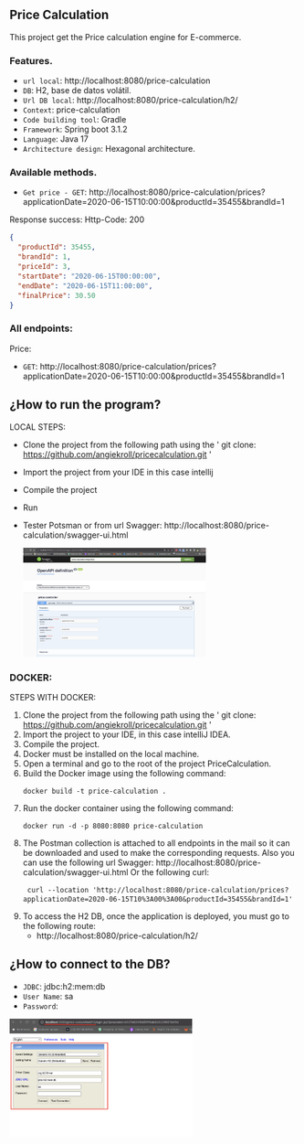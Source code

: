## Price Calculation

This project get the Price calculation engine for E-commerce.

### Features.

- `url local`: http://localhost:8080/price-calculation
- `DB`: H2, base de datos volátil.
- `Url DB local`: http://localhost:8080/price-calculation/h2/
- `Context`: price-calculation
- `Code building tool`: Gradle
- `Framework`: Spring boot 3.1.2
- `Language`: Java 17
- `Architecture design`: Hexagonal architecture.

### Available methods.

- `Get price - GET`: http://localhost:8080/price-calculation/prices?applicationDate=2020-06-15T10:00:00&productId=35455&brandId=1

Response success: Http-Code: 200

```json
{
  "productId": 35455,
  "brandId": 1,
  "priceId": 3,
  "startDate": "2020-06-15T00:00:00",
  "endDate": "2020-06-15T11:00:00",
  "finalPrice": 30.50
}
```

### All endpoints:

Price:

- `GET`: http://localhost:8080/price-calculation/prices?applicationDate=2020-06-15T10:00:00&productId=35455&brandId=1

## ¿How to run the program?

LOCAL STEPS:

- Clone the project from the following path using the ' git clone: https://github.com/angiekroll/pricecalculation.git '
- Import the project from your IDE in this case intellij
- Compile the project
- Run
- Tester Potsman or from url Swagger: http://localhost:8080/price-calculation/swagger-ui.html
 
  <img src="./src/main/resources/images/swagger.png" width="320">

### DOCKER:

STEPS WITH DOCKER:

1. Clone the project from the following path using the ' git clone: https://github.com/angiekroll/pricecalculation.git '
2. Import the project to your IDE, in this case intelliJ IDEA.
3. Compile the project.
4. Docker must be installed on the local machine.
5. Open a terminal and go to the root of the project PriceCalculation.
6. Build the Docker image using the following command:
    ```
    docker build -t price-calculation . 
    ```
7. Run the docker container using the following command:
   ```
   docker run -d -p 8080:8080 price-calculation
    ```
8. The Postman collection is attached to all endpoints in the mail so it can be downloaded and used
   to make the corresponding requests. Also you can use the following url Swagger: http://localhost:8080/price-calculation/swagger-ui.html Or the following curl:
   ```
    curl --location 'http://localhost:8080/price-calculation/prices?applicationDate=2020-06-15T10%3A00%3A00&productId=35455&brandId=1'
    ```
9. To access the H2 DB, once the application is deployed, you
   must go to the following route:
    - http://localhost:8080/price-calculation/h2/

## ¿How to connect to the DB?

- `JDBC`: jdbc:h2:mem:db
- `User Name`: sa
- `Password`:

<img src="./src/main/resources/images/db.png" width="320">

